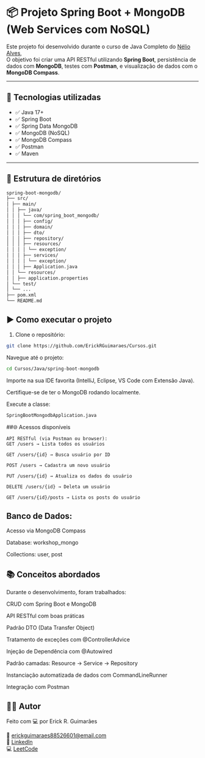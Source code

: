 # 📦 Projeto Spring Boot + MongoDB (Web Services com NoSQL)

Este projeto foi desenvolvido durante o curso de Java Completo do [Nélio Alves](https://www.udemy.com/course/java-curso-completo/),  
O objetivo foi criar uma API RESTful utilizando **Spring Boot**, persistência de dados com **MongoDB**, testes com **Postman**, e visualização de dados com o **MongoDB Compass**.

---

## 🚀 Tecnologias utilizadas

- ✅ Java 17+
- ✅ Spring Boot
- ✅ Spring Data MongoDB
- ✅ MongoDB (NoSQL)
- ✅ MongoDB Compass
- ✅ Postman
- ✅ Maven

---

## 📂 Estrutura de diretórios

```bash
spring-boot-mongodb/
├── src/
│ ├── main/
│ │ ├── java/
│ │ │ └── com/spring_boot_mongodb/
│ │ │ ├── config/
│ │ │ ├── domain/
│ │ │ ├── dto/
│ │ │ ├── repository/
│ │ │ ├── resources/
│ │ │ │ └── exception/
│ │ │ ├── services/
│ │ │ │ └── exception/
│ │ │ ├── Application.java
│ │ └── resources/
│ │ ├── application.properties
│ └── test/
│ └── ...
├── pom.xml
└── README.md
```
## ▶️ Como executar o projeto

1. Clone o repositório:
```bash
git clone https://github.com/ErickRGuimaraes/Cursos.git
```
Navegue até o projeto:

```bash
cd Cursos/Java/spring-boot-mongodb
```
Importe na sua IDE favorita (IntelliJ, Eclipse, VS Code com Extensão Java).

Certifique-se de ter o MongoDB rodando localmente.

Execute a classe:

```bash
SpringBootMongodbApplication.java
```
##🌐 Acessos disponíveis
```http
API RESTful (via Postman ou browser):
GET /users → Lista todos os usuários

GET /users/{id} → Busca usuário por ID

POST /users → Cadastra um novo usuário

PUT /users/{id} → Atualiza os dados do usuário

DELETE /users/{id} → Deleta um usuário

GET /users/{id}/posts → Lista os posts do usuário
```

## Banco de Dados:
Acesso via MongoDB Compass

Database: workshop_mongo

Collections: user, post

## 📚 Conceitos abordados
Durante o desenvolvimento, foram trabalhados:

CRUD com Spring Boot e MongoDB

API RESTful com boas práticas

Padrão DTO (Data Transfer Object)

Tratamento de exceções com @ControllerAdvice

Injeção de Dependência com @Autowired

Padrão camadas: Resource → Service → Repository

Instanciação automatizada de dados com CommandLineRunner

Integração com Postman

## 🧑‍💻 Autor
Feito com 💻 por Erick R. Guimarães

📧 erickguimaraes88526601@email.com  
🔗 [LinkedIn](https://www.linkedin.com/in/erickrguimaraes/)  
💻 [LeetCode](https://leetcode.com/u/ErickRGuimaraes/) 

